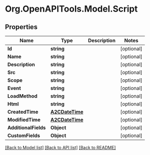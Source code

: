 # Org.OpenAPITools.Model.Script

## Properties

Name | Type | Description | Notes
------------ | ------------- | ------------- | -------------
**Id** | **string** |  | [optional] 
**Name** | **string** |  | [optional] 
**Description** | **string** |  | [optional] 
**Src** | **string** |  | [optional] 
**Scope** | **string** |  | [optional] 
**Event** | **string** |  | [optional] 
**LoadMethod** | **string** |  | [optional] 
**Html** | **string** |  | [optional] 
**CreatedTime** | [**A2CDateTime**](A2CDateTime.md) |  | [optional] 
**ModifiedTime** | [**A2CDateTime**](A2CDateTime.md) |  | [optional] 
**AdditionalFields** | **Object** |  | [optional] 
**CustomFields** | **Object** |  | [optional] 

[[Back to Model list]](../README.md#documentation-for-models) [[Back to API list]](../README.md#documentation-for-api-endpoints) [[Back to README]](../README.md)

